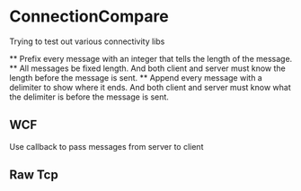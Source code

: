 # ConnectionCompare
Trying to test out various connectivity libs

** Prefix every message with an integer that tells the length of the message.
** All messages be fixed length. And both client and server must know the length before the message is sent.
** Append every message with a delimiter to show where it ends. And both client and server must know what the delimiter is before the message is sent.

## WCF
Use callback to pass messages from server to client

## Raw Tcp

